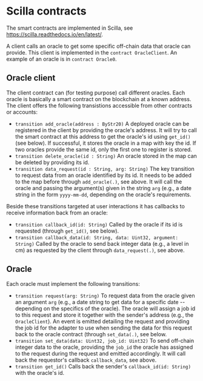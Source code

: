 # Scilla contracts

The smart contracts are implemented in Scilla, see https://scilla.readthedocs.io/en/latest/.

A client calls an oracle to get some specific off-chain data that oracle can provide. This client is implemented in the ``contract OracleClient``. 
An example of an oracle is in ``contract Oracle0``.

## Oracle client

The client contract can (for testing purpose) call different oracles. Each oracle is basically a smart contract on the blockchain at a known address. 
The client offers the following transistions accessible from other contracts or accounts:
- ``transition add_oracle(address : ByStr20)`` A deployed oracle can be registered in the client by providing the oracle's address. 
It will try to call the smart contract at this address to get the oracle's id using ``get_id()`` (see below). 
If successful, it stores the oracle in a map with key the id. If two oracles provide the same id, only the first one to register is stored.
- ``transition delete_oracle(id : String)`` An oracle stored in the map can be deleted by providing its id.
- ``transition data_request(id : String, arg: String)`` The key transition to request data from an oracle identified by its id. It needs to be added 
to the map before through ``add_oracle(.)``, see above. It will call the oracle and passing the argument(s) given in the string ``arg`` (e.g., a 
date string in the form ``yyyy-mm-dd``, depending on the oracle's requirements.

Beside these transitions targeted at user interactions it has callbacks to receive information back from an oracle:
- ``transition callback_id(id: String)`` Called by the oracle if its id is requested (through ``get_id()``, see below).
- ``transition callback_data(id: String, data: Uint32, argument: String)`` Called by the oracle to send back integer data (e.g., a level in cm) as requested by
the client through ``data_request(.)``, see above.

## Oracle
Each oracle must implement the following transitions:
- ``transition request(arg: String)`` To request data from the oracle given an argument ``arg`` (e.g., a date string to get data for a specific date -- depending
on the specifics of the oracle). The oracle will assign a job id to this request and store it together with the sender's address (e.g., the ``OracleClient``). 
An event is emitted detailing the request and providing the job id for the adapter to use when sending the data for this request back to the oracle contract (through 
``set_data(.)``, see below.
-  ``transition set_data(data: Uint32, job_id: Uint32)`` To send off-chain integer data to the oracle, providing the ``job_id`` the oracle has assigned 
to the request during the request and emitted accordingly. It will call back the requestor's callback ``callback_data``, see above.
- ``transition get_id()`` Calls back the sender's ``callback_id(id: String)`` with the oracle's id.
